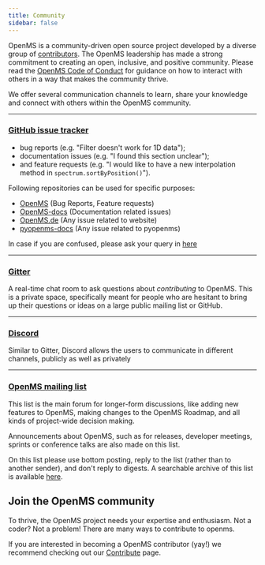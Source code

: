 ```yaml
---
title: Community
sidebar: false
---
```


OpenMS is a community-driven open source project developed by a diverse group of [contributors](/teams/). The OpenMS leadership has made a strong commitment to creating an open, inclusive, and positive community. Please read the [OpenMS Code of Conduct](/code-of-conduct) for guidance on how to interact with others in a way that makes the community thrive.

We offer several communication channels to learn, share your knowledge and connect with others within the OpenMS community.

***

### [GitHub issue tracker](https://github.com/openms/openms/issues)

- bug reports (e.g. "Filter doesn't work for 1D data");
- documentation issues (e.g. "I found this section unclear");
- and feature requests (e.g. "I would like to have a new interpolation method in `spectrum.sortByPosition()`").

Following repositories can be used for specific purposes:
- [OpenMS](https://github.com/OpenMS/OpenMS) (Bug Reports, Feature requests)
- [OpenMS-docs](https://github.com/OpenMS/OpenMS-docs) (Documentation related issues)
- [OpenMS.de](https://github.com/OpenMS/openms.de) (Any issue related to website)
- [pyopenms-docs](https://github.com/OpenMS/pyopenms-docs) (Any issue related to pyopenms)

In case if you are confused, please ask your query in [here](/help-request)

***

### [Gitter](https://gitter.im/OpenMS/OpenMS)

A real-time chat room to ask questions about _contributing_ to OpenMS.
This is a private space, specifically meant for people who are hesitant to
bring up their questions or ideas on a large public mailing list or GitHub.

***

### [Discord](https://discord.gg/aJyWqf6uCn)

Similar to Gitter, Discord allows the users to communicate in different channels, publicly as well as privately

***

### [OpenMS mailing list](https://lists.sourceforge.net/lists/listinfo/open-ms-general/)

This list is the main forum for longer-form discussions, like adding new features to OpenMS, making changes to the OpenMS Roadmap, and all kinds of project-wide decision making.

Announcements about OpenMS, such as for releases, developer meetings, sprints or
conference talks are also made on this list.

On this list please use bottom posting, reply to the list (rather than to
another sender), and don't reply to digests. A searchable archive of this list
is available [here](https://lists.sourceforge.net/lists/listinfo/open-ms-general/).

## Join the OpenMS community

To thrive, the OpenMS project needs your expertise and enthusiasm. Not a coder? Not a problem! There are many ways to contribute to openms.

If you are interested in becoming a OpenMS contributor (yay!) we recommend checking out our [Contribute](/contribute) page.
